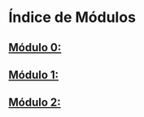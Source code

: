 # Índice de Módulos

## [Módulo 0:](cpp_module_00/README.MD)
## [Módulo 1:](cpp_module_01/README.MD)
## [Módulo 2:](cpp_module_02/README.MD)
